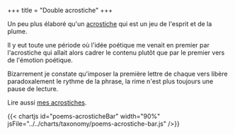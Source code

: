 +++
title = "Double acrostiche"
+++

Un peu plus élaboré qu'un [acrostiche](https://fr.wikipedia.org/wiki/Acrostiche) qui est un jeu de l'esprit et de la plume.

Il y eut toute une période où l'idée poétique me venait en premier par l'acrostiche qui allait alors cadrer le contenu plutôt que par le premier vers de l'émotion poétique.

Bizarrement je constate qu'imposer la première lettre de chaque vers libère paradoxalement le rythme de la phrase, la rime n'est plus toujours une pause de lecture.

Lire aussi [mes acrostiches](../acrostiche).

{{< chartjs id="poems-acrosticheBar" width="90%" jsFile="../../charts/taxonomy/poems-acrostiche-bar.js" />}}
